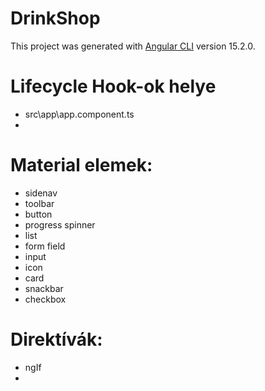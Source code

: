 # DrinkShop

This project was generated with [Angular CLI](https://github.com/angular/angular-cli) version 15.2.0.

# Lifecycle Hook-ok helye

- src\app\app.component.ts
- 

# Material elemek:

- sidenav
- toolbar
- button
- progress spinner
- list
- form field
- input
- icon
- card
- snackbar
- checkbox

# Direktívák:

- ngIf
- 
